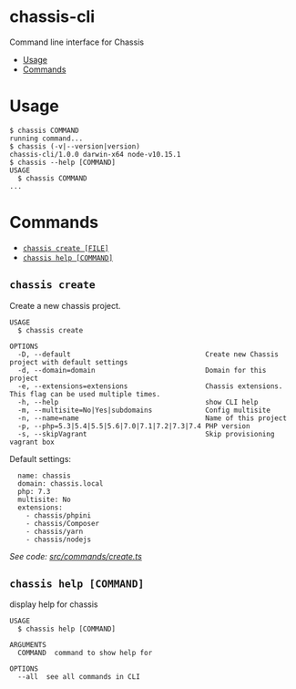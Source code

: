 chassis-cli
===========

Command line interface for Chassis

<!-- toc -->
* [Usage](#usage)
* [Commands](#commands)
<!-- tocstop -->
# Usage
<!-- usage -->
```sh-session
$ chassis COMMAND
running command...
$ chassis (-v|--version|version)
chassis-cli/1.0.0 darwin-x64 node-v10.15.1
$ chassis --help [COMMAND]
USAGE
  $ chassis COMMAND
...
```
<!-- usagestop -->
# Commands
<!-- commands -->
* [`chassis create [FILE]`](#chassis-create)
* [`chassis help [COMMAND]`](#chassis-help-command)

## `chassis create`

Create a new chassis project.

```
USAGE
  $ chassis create

OPTIONS
  -D, --default                                 Create new Chassis project with default settings
  -d, --domain=domain                           Domain for this project
  -e, --extensions=extensions                   Chassis extensions. This flag can be used multiple times.
  -h, --help                                    show CLI help
  -m, --multisite=No|Yes|subdomains             Config multisite
  -n, --name=name                               Name of this project
  -p, --php=5.3|5.4|5.5|5.6|7.0|7.1|7.2|7.3|7.4 PHP version
  -s, --skipVagrant                             Skip provisioning vagrant box
```

Default settings:
```
  name: chassis
  domain: chassis.local
  php: 7.3
  multisite: No
  extensions: 
    - chassis/phpini
    - chassis/Composer
    - chassis/yarn
    - chassis/nodejs
```

_See code: [src/commands/create.ts](https://github.com/dinhtungdu/chassis-cli/blob/master/src/commands/create.ts)_

## `chassis help [COMMAND]`

display help for chassis

```
USAGE
  $ chassis help [COMMAND]

ARGUMENTS
  COMMAND  command to show help for

OPTIONS
  --all  see all commands in CLI
```
<!-- commandsstop -->
